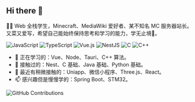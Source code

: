 ## Hi there 👋

👏🥵 Web 全栈学生，Minecraft、MediaWiki 爱好者、某不知名 MC 服务器站长。又菜又爱写，希望自己能始终保持思考和学习的能力，学无止境🤝。

![JavaScript](https://img.shields.io/badge/JavaScript-yellow?logo=javascript&logoColor=white) ![TypeScript](https://img.shields.io/badge/TypeScript-007ACC?logo=typescript&logoColor=white) ![Vue.js](https://img.shields.io/badge/Vue.js%203-4FC08D?logo=vue.js&logoColor=white) ![NestJS](https://img.shields.io/badge/NestJS-E0234E?logo=nestjs&logoColor=white) ![C](https://img.shields.io/badge/C-green?logo=c&logoColor=white) ![C++](https://img.shields.io/badge/C++-green?logo=cplusplus&logoColor=white)

- 🔭 正在学习的：Vue、Node、Tauri、C++ 算法。
- 🍋 接触过的：Nest、C 基础、Java 基础、Python 基础。
- 🌱 最近有稍微接触的：Uniapp、微信小程序、Three.js、React。
- 📫 感兴趣但是慢慢学的：Spring Boot、STM32。

![GitHub Contributions](https://github-contributions-api.deno.dev/AurLemon.svg)
